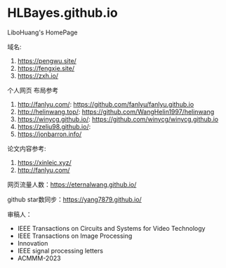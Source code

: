 # HLBayes.github.io

LiboHuang's HomePage

域名:
1. https://pengwu.site/
2. https://fengxie.site/
3. https://zxh.io/

个人网页 布局参考

1. http://fanlyu.com/: https://github.com/fanlyu/fanlyu.github.io
2. http://helinwang.top/: https://github.com/WangHelin1997/helinwang
3. https://winycg.github.io/: https://github.com/winycg/winycg.github.io
4. https://zeliu98.github.io/:
5. https://jonbarron.info/

论文内容参考:

1. https://xinleic.xyz/
2. http://fanlyu.com/

网页流量人数：https://eternalwang.github.io/

github star数同步：https://yang7879.github.io/

审稿人：
- IEEE Transactions on Circuits and Systems for Video Technology
- IEEE Transactions on Image Processing
- Innovation
- IEEE signal processing letters
- ACMMM-2023 






